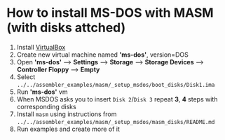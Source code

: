 # How to install MS-DOS with MASM (with disks attched)

1. Install [VirtualBox](https://www.virtualbox.org/wiki/Downloads)
2. Create new virtual machine named **'ms-dos'**, version=DOS
3. Open **'ms-dos'** --> **Settings** --> **Storage** --> **Storage Devices** --> **Controller Floppy** --> **Empty**
4. Select `../../assembler_examples/masm/_setup_msdos/boot_disks/Disk1.ima`
5. Run **'ms-dos'** vm
6. When MSDOS asks you to insert `Disk 2`/`Disk 3` repeat **3**, **4** steps with corresponding disks
7. Install `masm` using instructions from `../../assembler_examples/masm/_setup_msdos/masm_disks/README.md`
8. Run examples and create more of it